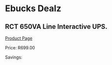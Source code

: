 
# Ebucks Dealz
## RCT 650VA Line Interactive UPS.
[Product Page](https://www.ebucks.com/web/shop/productSelected.do?prodId=355845765&catId=854105660)

Price: R699.00

Savings: 


	